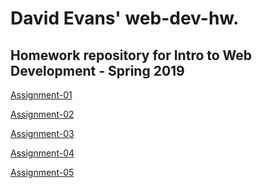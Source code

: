 <html>
  <body>
    <h1>David Evans' web-dev-hw.</h1>
    <h2>Homework repository for Intro to Web Development - Spring 2019</h2>
      <p><a href="assignment-01">Assignment-01</a></p>
      <p><a href="assignment-02">Assignment-02</a></p>
      <p><a href="assignment-03">Assignment-03</a></p>
      <p><a href="assignment-04">Assignment-04</a></p>
      <p><a href="assignment-05">Assignment-05</a></p>
    </body>
</html>
